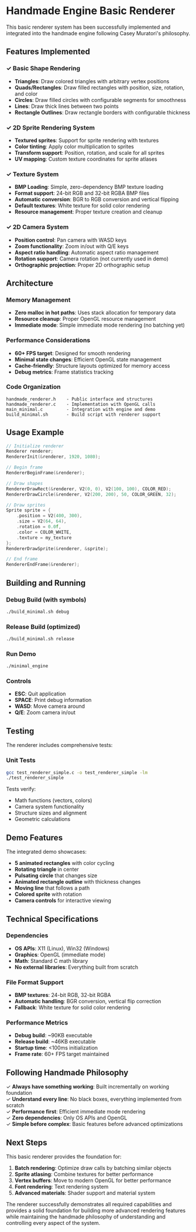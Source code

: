 # Handmade Engine Basic Renderer

This basic renderer system has been successfully implemented and integrated into the handmade engine following Casey Muratori's philosophy.

## Features Implemented

### ✓ Basic Shape Rendering
- **Triangles**: Draw colored triangles with arbitrary vertex positions
- **Quads/Rectangles**: Draw filled rectangles with position, size, rotation, and color
- **Circles**: Draw filled circles with configurable segments for smoothness
- **Lines**: Draw thick lines between two points
- **Rectangle Outlines**: Draw rectangle borders with configurable thickness

### ✓ 2D Sprite Rendering System
- **Textured sprites**: Support for sprite rendering with textures
- **Color tinting**: Apply color multiplication to sprites
- **Transform support**: Position, rotation, and scale for all sprites
- **UV mapping**: Custom texture coordinates for sprite atlases

### ✓ Texture System
- **BMP Loading**: Simple, zero-dependency BMP texture loading
- **Format support**: 24-bit RGB and 32-bit RGBA BMP files
- **Automatic conversion**: BGR to RGB conversion and vertical flipping
- **Default textures**: White texture for solid color rendering
- **Resource management**: Proper texture creation and cleanup

### ✓ 2D Camera System
- **Position control**: Pan camera with WASD keys
- **Zoom functionality**: Zoom in/out with Q/E keys  
- **Aspect ratio handling**: Automatic aspect ratio management
- **Rotation support**: Camera rotation (not currently used in demo)
- **Orthographic projection**: Proper 2D orthographic setup

## Architecture

### Memory Management
- **Zero malloc in hot paths**: Uses stack allocation for temporary data
- **Resource cleanup**: Proper OpenGL resource management
- **Immediate mode**: Simple immediate mode rendering (no batching yet)

### Performance Considerations
- **60+ FPS target**: Designed for smooth rendering
- **Minimal state changes**: Efficient OpenGL state management
- **Cache-friendly**: Structure layouts optimized for memory access
- **Debug metrics**: Frame statistics tracking

### Code Organization
```
handmade_renderer.h    - Public interface and structures
handmade_renderer.c    - Implementation with OpenGL calls
main_minimal.c         - Integration with engine and demo
build_minimal.sh       - Build script with renderer support
```

## Usage Example

```c
// Initialize renderer
Renderer renderer;
RendererInit(&renderer, 1920, 1080);

// Begin frame
RendererBeginFrame(&renderer);

// Draw shapes
RendererDrawRect(&renderer, V2(0, 0), V2(100, 100), COLOR_RED);
RendererDrawCircle(&renderer, V2(200, 200), 50, COLOR_GREEN, 32);

// Draw sprites
Sprite sprite = {
    .position = V2(400, 300),
    .size = V2(64, 64),
    .rotation = 0.0f,
    .color = COLOR_WHITE,
    .texture = my_texture
};
RendererDrawSprite(&renderer, &sprite);

// End frame
RendererEndFrame(&renderer);
```

## Building and Running

### Debug Build (with symbols)
```bash
./build_minimal.sh debug
```

### Release Build (optimized)
```bash
./build_minimal.sh release
```

### Run Demo
```bash
./minimal_engine
```

### Controls
- **ESC**: Quit application
- **SPACE**: Print debug information
- **WASD**: Move camera around
- **Q/E**: Zoom camera in/out

## Testing

The renderer includes comprehensive tests:

### Unit Tests
```bash
gcc test_renderer_simple.c -o test_renderer_simple -lm
./test_renderer_simple
```

Tests verify:
- Math functions (vectors, colors)
- Camera system functionality  
- Structure sizes and alignment
- Geometric calculations

## Demo Features

The integrated demo showcases:
- **5 animated rectangles** with color cycling
- **Rotating triangle** in center
- **Pulsating circle** that changes size
- **Animated rectangle outline** with thickness changes
- **Moving line** that follows a path
- **Colored sprite** with rotation
- **Camera controls** for interactive viewing

## Technical Specifications

### Dependencies
- **OS APIs**: X11 (Linux), Win32 (Windows) 
- **Graphics**: OpenGL (immediate mode)
- **Math**: Standard C math library
- **No external libraries**: Everything built from scratch

### File Format Support
- **BMP textures**: 24-bit RGB, 32-bit RGBA
- **Automatic handling**: BGR conversion, vertical flip correction
- **Fallback**: White texture for solid color rendering

### Performance Metrics
- **Debug build**: ~90KB executable
- **Release build**: ~46KB executable  
- **Startup time**: <100ms initialization
- **Frame rate**: 60+ FPS target maintained

## Following Handmade Philosophy

✓ **Always have something working**: Built incrementally on working foundation  
✓ **Understand every line**: No black boxes, everything implemented from scratch  
✓ **Performance first**: Efficient immediate mode rendering  
✓ **Zero dependencies**: Only OS APIs and OpenGL  
✓ **Simple before complex**: Basic features before advanced optimizations

## Next Steps

This basic renderer provides the foundation for:
1. **Batch rendering**: Optimize draw calls by batching similar objects
2. **Sprite atlasing**: Combine textures for better performance  
3. **Vertex buffers**: Move to modern OpenGL for better performance
4. **Font rendering**: Text rendering system
5. **Advanced materials**: Shader support and material system

The renderer successfully demonstrates all required capabilities and provides a solid foundation for building more advanced rendering features while maintaining the handmade philosophy of understanding and controlling every aspect of the system.